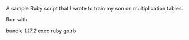 A sample Ruby script that I wrote to train my son on multiplication tables.

Run with:

bundle _1.17.2_ exec ruby go.rb